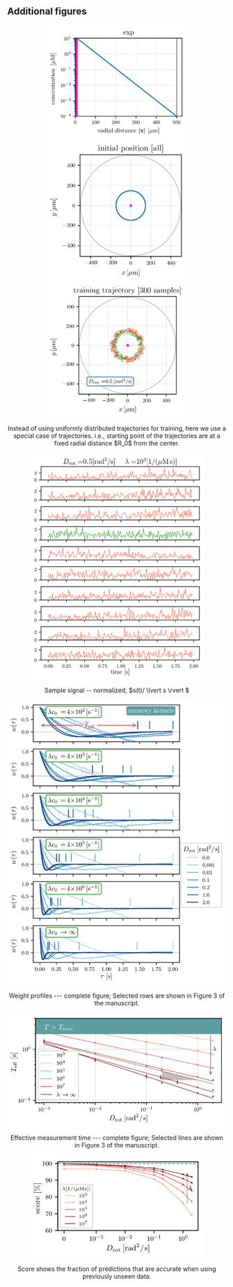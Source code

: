 ## Additional figures
 <p align="center">
  <img width="320" src="figures_for_readme/conc_profile.png" alt>
  <img width="320" src="figures_for_readme/init_position.png" alt>
  <img width="320" src="figures_for_readme/trajectory.png" alt>
</p>
<p align="center">
Instead of using uniformly distributed trajectories for training, here we use a special case of trajectories.  i.e., starting point of the trajectories are at a fixed radial distance $R_0$ from the center.
</p>

 <p align="center">
  <img width="400" src="figures_for_readme/signal.png" alt>
</p>
<p align="center">
Sample signal -- normalized, $s(t)/ \lvert s \rvert $
</p>

 <p align="center">
  <img width="600" src="figures_for_readme/weights_grouped_all.png" alt>
</p>
<p align="center">
Weight profiles --- complete figure; Selected rows are shown in Figure 3 of the manuscript.
</p>

<p align="center">
 <img width="550" src="figures_for_readme/T_eff_all.png" alt>
</p>
<p align="center">
Effective measurement time --- complete figure; Selected lines are shown in Figure 3 of the manuscript.
</p>

 <p align="center">
  <img width="400" src="figures_for_readme/score.png" alt>
</p>
<p align="center">
Score shows the fraction of predictions that are accurate when using previously unseen data. 
</p>
